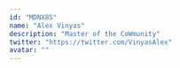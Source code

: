 ```yaml
---
id: "MDNX8S"
name: "Alex Vinyas"
description: "Master of the CoWmunity"
twitter: "https://twitter.com/VinyasAlex"
avatar: ""
---
```

